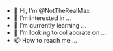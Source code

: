 - 👋 Hi, I’m @NotTheRealMax
- 👀 I’m interested in ...
- 🌱 I’m currently learning ...
- 💞️ I’m looking to collaborate on ...
- 📫 How to reach me ...

<!---
NotTheRealMax/NotTheRealMax is a ✨ special ✨ repository because its `README.md` (this file) appears on your GitHub profile.
You can click the Preview link to take a look at your changes.
--->
